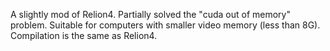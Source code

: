 A slightly mod of Relion4. Partially solved the "cuda out of memory" problem. 
Suitable for computers with smaller video memory (less than 8G).
Compilation is the same as Relion4.

